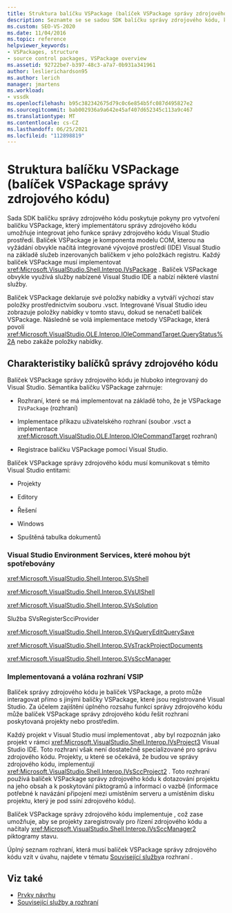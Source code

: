 ```yaml
---
title: Struktura balíčku VSPackage (balíček VSPackage správy zdrojového kódu) | Microsoft Docs
description: Seznamte se se sadou SDK balíčku správy zdrojového kódu, která poskytuje pokyny pro balíček VSPackage s implementátorem správy zdrojového kódu pro integraci s Visual Studio.
ms.custom: SEO-VS-2020
ms.date: 11/04/2016
ms.topic: reference
helpviewer_keywords:
- VSPackages, structure
- source control packages, VSPackage overview
ms.assetid: 92722be7-b397-48c3-a7a7-0b931a341961
author: leslierichardson95
ms.author: lerich
manager: jmartens
ms.workload:
- vssdk
ms.openlocfilehash: b95c382342675d79c0c6e854b5fc087d495827e2
ms.sourcegitcommit: bab002936a9a642e45af407d652345c113a9c467
ms.translationtype: MT
ms.contentlocale: cs-CZ
ms.lasthandoff: 06/25/2021
ms.locfileid: "112898819"
---
```

# <a name="vspackage-structure-source-control-vspackage"></a>Struktura balíčku VSPackage (balíček VSPackage správy zdrojového kódu)

Sada SDK balíčku správy zdrojového kódu poskytuje pokyny pro vytvoření balíčku VSPackage, který implementátoru správy zdrojového kódu umožňuje integrovat jeho funkce správy zdrojového kódu Visual Studio prostředí. Balíček VSPackage je komponenta modelu COM, kterou na vyžádání obvykle načítá integrované vývojové prostředí (IDE) Visual Studio na základě služeb inzerovaných balíčkem v jeho položkách registru. Každý balíček VSPackage musí implementovat <xref:Microsoft.VisualStudio.Shell.Interop.IVsPackage> . Balíček VSPackage obvykle využívá služby nabízené Visual Studio IDE a nabízí některé vlastní služby.

Balíček VSPackage deklaruje své položky nabídky a vytváří výchozí stav položky prostřednictvím souboru .vsct. Integrované Visual Studio ideu zobrazuje položky nabídky v tomto stavu, dokud se nenačetl balíček VSPackage. Následně se volá implementace metody VSPackage, která povolí <xref:Microsoft.VisualStudio.OLE.Interop.IOleCommandTarget.QueryStatus%2A> nebo zakáže položky nabídky.

## <a name="source-control-package-characteristics"></a>Charakteristiky balíčků správy zdrojového kódu

Balíček VSPackage správy zdrojového kódu je hluboko integrovaný do Visual Studio. Sémantika balíčku VSPackage zahrnuje:

- Rozhraní, které se má implementovat na základě toho, že je VSPackage `IVsPackage` (rozhraní)

- Implementace příkazu uživatelského rozhraní (soubor .vsct a implementace <xref:Microsoft.VisualStudio.OLE.Interop.IOleCommandTarget> rozhraní)

- Registrace balíčku VSPackage pomocí Visual Studio.

Balíček VSPackage správy zdrojového kódu musí komunikovat s těmito Visual Studio entitami:

- Projekty

- Editory

- Řešení

- Windows

- Spuštěná tabulka dokumentů

### <a name="visual-studio-environment-services-that-may-be-consumed"></a>Visual Studio Environment Services, které mohou být spotřebovány

<xref:Microsoft.VisualStudio.Shell.Interop.SVsShell>

<xref:Microsoft.VisualStudio.Shell.Interop.SVsUIShell>

<xref:Microsoft.VisualStudio.Shell.Interop.SVsSolution>

Služba SVsRegisterScciProvider

<xref:Microsoft.VisualStudio.Shell.Interop.SVsQueryEditQuerySave>

<xref:Microsoft.VisualStudio.Shell.Interop.SVsTrackProjectDocuments>

<xref:Microsoft.VisualStudio.Shell.Interop.SVsSccManager>

### <a name="vsip-interfaces-implemented-and-called"></a>Implementovaná a volána rozhraní VSIP

Balíček správy zdrojového kódu je balíček VSPackage, a proto může interagovat přímo s jinými balíčky VSPackage, které jsou registrované Visual Studio. Za účelem zajištění úplného rozsahu funkcí správy zdrojového kódu může balíček VSPackage správy zdrojového kódu řešit rozhraní poskytovaná projekty nebo prostředím.

Každý projekt v Visual Studio musí implementovat , aby byl rozpoznán jako projekt v rámci <xref:Microsoft.VisualStudio.Shell.Interop.IVsProject3> Visual Studio IDE. Toto rozhraní však není dostatečně specializované pro správu zdrojového kódu. Projekty, u které se očekává, že budou ve správy zdrojového kódu, implementují <xref:Microsoft.VisualStudio.Shell.Interop.IVsSccProject2> . Toto rozhraní používá balíček VSPackage správy zdrojového kódu k dotazování projektu na jeho obsah a k poskytování piktogramů a informací o vazbě (informace potřebné k navázání připojení mezi umístěním serveru a umístěním disku projektu, který je pod ssíní zdrojového kódu).

Balíček VSPackage správy zdrojového kódu implementuje , což zase umožňuje, aby se projekty zaregistrovaly pro řízení zdrojového kódu a načítaly <xref:Microsoft.VisualStudio.Shell.Interop.IVsSccManager2> piktogramy stavu.

Úplný seznam rozhraní, která musí balíček VSPackage správy zdrojového kódu vzít v úvahu, najdete v tématu [Související služby](../../extensibility/internals/related-services-and-interfaces-source-control-vspackage.md)a rozhraní .

## <a name="see-also"></a>Viz také

- [Prvky návrhu](../../extensibility/internals/source-control-vspackage-design-elements.md)
- [Související služby a rozhraní](../../extensibility/internals/related-services-and-interfaces-source-control-vspackage.md)
